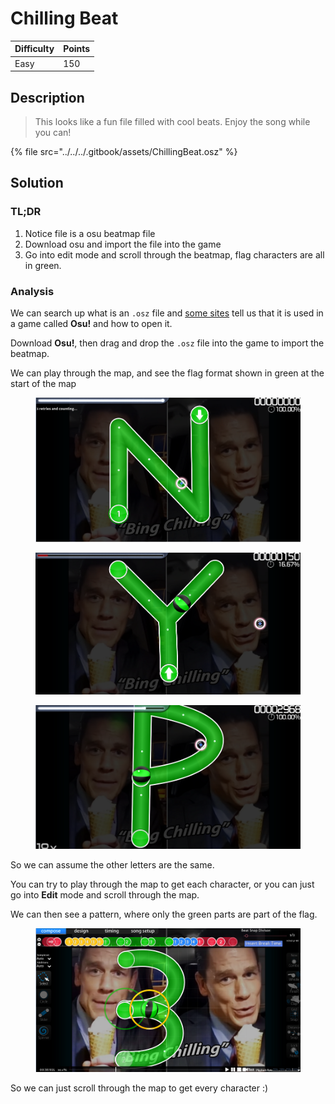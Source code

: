 # Chilling Beat

| Difficulty | Points |
| ---------- | ------ |
| Easy       | 150    |

## Description

> This looks like a fun file filled with cool beats. Enjoy the song while you can!

{% file src="../../../.gitbook/assets/ChillingBeat.osz" %}

## Solution

### TL;DR

1. Notice file is a osu beatmap file
2. Download osu and import the file into the game
3. Go into edit mode and scroll through the beatmap, flag characters are all in green.

### Analysis

We can search up what is an `.osz` file and [some sites](https://osu.ppy.sh/community/forums/topics/662852?n=1) tell us that it is used in a game called **Osu!** and how to open it.

Download **Osu!**, then drag and drop the `.osz` file into the game to import the beatmap.

We can play through the map, and see the flag format shown in green at the start of the map

<figure><img src="../../../.gitbook/assets/image (20) (1).png" alt=""><figcaption></figcaption></figure>

<figure><img src="../../../.gitbook/assets/image (19) (1) (1).png" alt=""><figcaption></figcaption></figure>

<figure><img src="../../../.gitbook/assets/image (26) (1).png" alt=""><figcaption></figcaption></figure>

So we can assume the other letters are the same.

You can try to play through the map to get each character, or you can just go into **Edit** mode and scroll through the map.

We can then see a pattern, where only the green parts are part of the flag.

<figure><img src="../../../.gitbook/assets/image (16) (1).png" alt=""><figcaption></figcaption></figure>

So we can just scroll through the map to get every character :)

